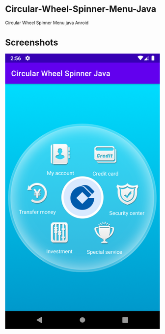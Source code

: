 # Circular-Wheel-Spinner-Menu-Java
Circular Wheel Spinner Menu java Anroid

# Screenshots
![alt text](https://github.com/myaqoob7/Circular-Wheel-Spinner-Menu-Java/blob/main/Screenshots/Screenshot.png?raw=true)
